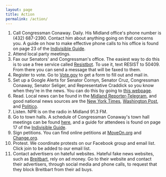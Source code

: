 ```yaml
---
layout: page
title: Action
permalink: /action/
---
```


1. Call Congressman Conaway. Daily. His Midland office's phone number is (432) 687-2390. Contact him about anything going on that concerns you. A guide on how to make effective phone calls to his office is found on page 23 of the [Indivisible Guide](https://www.indivisibleguide.com/resource/guide-english-pdf/).
5. Attend local party meetings.
2. Fax our Senators' and Congressman's office. The easiest way to do this is to use a free service called [Resistbot](https://resistbot.io/). To use it, text RESIST to 50409. From there you can send a message that will be faxed to them.
3. Register to vote. Go to [Vote.gov](vote.gov) to get a form to fill out and mail in.
4. Set up a Google Alerts for Senator Cornyn, Senator Cruz, Congressman Conaway, Senator Seliger, and Representative Craddick so you know when they're in the news. You can do this by going to [this webpage](google.com/alerts).
6. Read. Local news can be found in the [Midland Reporter-Telegram](mrt.com), and good national news sources are the [New York Times](http://www.nytimes.com), [Washington Post](http://www.washingtonpost.com), and [Politico](http://www.politico.com).
7. Listen. NPR is on the radio in Midland 91.3 FM.
8. Go to town halls. A schedule of Congressman Conaway's town hall meetings can be found [here](https://conaway.house.gov/townhalls/), and a guide for attendees is found on page 17 of the [Indivisible Guide](https://www.indivisibleguide.com/resource/guide-english-pdf/).
9. Sign petitions. You can find online petitions at [MoveOn.org](https://front.moveon.org/) and [Change.org](https://www.change.org/). 
10. Protest. We coordinate protests on our Facebook group and email list. Click join to be added to our email list.
11. Contact advertisers on hateful websites. Hateful fake news websites, such as [Breitbart](http://www.breitbart.com), rely on ad money. Go to their website and contact their advertisers, through social media and phone calls, to request that they block Breitbart from their ad buys.

